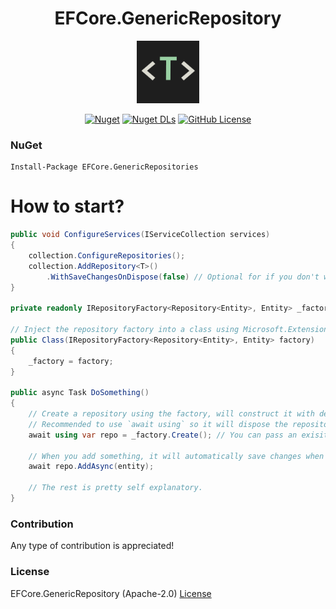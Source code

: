<div align="center">

# EFCore.GenericRepository

<img src="https://github.com/thoo0224/EFCore.GenericRepository/blob/main/resources/icon.png" width="100"/>

[![Nuget](https://img.shields.io/nuget/v/EFCore.GenericRepositories?logo=nuget)](https://www.nuget.org/packages/GenericRepositories) [![Nuget DLs](https://img.shields.io/nuget/dt/EFCore.GenericRepositories?logo=nuget)](https://www.nuget.org/packages/EFCore.GenericRepositories) [![GitHub License](https://img.shields.io/github/license/thoo0224/EFCore.GenericRepositories)](https://github.com/thoo0224/EFCore.GenericRepository/blob/master/LICENSE)

</div>

### NuGet
```
Install-Package EFCore.GenericRepositories
```

# How to start?
```cs
public void ConfigureServices(IServiceCollection services) 
{
	collection.ConfigureRepositories();
	collection.AddRepository<T>()
		.WithSaveChangesOnDispose(false) // Optional for if you don't want to save changes when the repository gets disposed.
}

private readonly IRepositoryFactory<Repository<Entity>, Entity> _factory;

// Inject the repository factory into a class using Microsoft.Extensions.DependencyInjection
public Class(IRepositoryFactory<Repository<Entity>, Entity> factory)
{
	_factory = factory;
}

public async Task DoSomething() 
{
	// Create a repository using the factory, will construct it with dependencies from the service provider where the repository was added to.
	// Recommended to use `await using` so it will dispose the repository automatically when it's not used anymore.
	await using var repo = _factory.Create(); // You can pass an exisiting DbContext to the Create method so it doesn't need to make another one.

	// When you add something, it will automatically save changes when the repository is disposed.
	await repo.AddAsync(entity);
	
	// The rest is pretty self explanatory.
}
```

### Contribution
Any type of contribution is appreciated!

### License
EFCore.GenericRepository (Apache-2.0) [License](https://github.com/thoo0224/EFCore.GenericRepositories/blob/main/LICENSE)